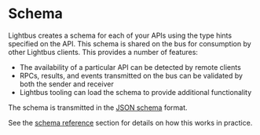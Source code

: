 # Schema

Lightbus creates a schema for each of your APIs using the type hints 
specified on the API. This schema is shared on the bus for consumption 
by other Lightbus clients. This provides a number of features:

* The availability of a particular API can be detected by remote clients
* RPCs, results, and events transmitted on the bus can be validated by both the sender and receiver
* Lightbus tooling can load the schema to provide additional functionality

The schema is transmitted in the [JSON schema] format. 

See the [schema reference](../reference/schema.md) section for details on how this works in practice. 


[JSON schema]: https://json-schema.org/

